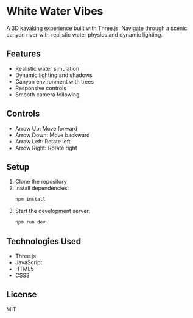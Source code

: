 # White Water Vibes

A 3D kayaking experience built with Three.js. Navigate through a scenic canyon river with realistic water physics and dynamic lighting.

## Features
- Realistic water simulation
- Dynamic lighting and shadows
- Canyon environment with trees
- Responsive controls
- Smooth camera following

## Controls
- Arrow Up: Move forward
- Arrow Down: Move backward
- Arrow Left: Rotate left
- Arrow Right: Rotate right

## Setup
1. Clone the repository
2. Install dependencies:
   ```bash
   npm install
   ```
3. Start the development server:
   ```bash
   npm run dev
   ```

## Technologies Used
- Three.js
- JavaScript
- HTML5
- CSS3

## License
MIT 